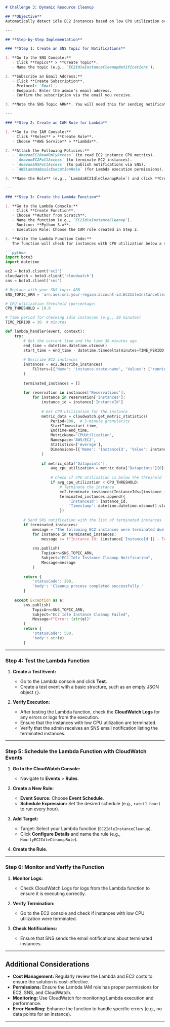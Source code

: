 ```markdown
# Challenge 3: Dynamic Resource Cleanup

## **Objective**  
Automatically detect idle EC2 instances based on low CPU utilization over a specific period and terminate them. Notify the admin via email with details of the terminated instances, including their instance IDs and termination timestamps.

---

## **Step-by-Step Implementation**

### **Step 1: Create an SNS Topic for Notifications**

1. **Go to the SNS Console:**
   - Click **Topics** > **Create Topic**.
   - Name the topic (e.g., `EC2IdleInstanceCleanupNotifications`).

2. **Subscribe an Email Address:**
   - Click **Create Subscription**.
   - Protocol: `Email`.
   - Endpoint: Enter the admin's email address.
   - Confirm the subscription via the email you receive.

3. **Note the SNS Topic ARN**. You will need this for sending notifications.

---

### **Step 2: Create an IAM Role for Lambda**

1. **Go to the IAM Console:**
   - Click **Roles** > **Create Role**.
   - Choose **AWS Service** > **Lambda**.

2. **Attach the Following Policies:**
   - `AmazonEC2ReadOnlyAccess` (to read EC2 instance CPU metrics).
   - `AmazonEC2FullAccess` (to terminate EC2 instances).
   - `AmazonSNSFullAccess` (to publish notifications via SNS).
   - `AWSLambdaBasicExecutionRole` (for Lambda execution permissions).

3. **Name the Role** (e.g., `LambdaEC2IdleCleanupRole`) and click **Create Role**.

---

### **Step 3: Create the Lambda Function**

1. **Go to the Lambda Console:**
   - Click **Create Function**.
   - Choose **Author from Scratch**.
   - Name the function (e.g., `EC2IdleInstanceCleanup`).
   - Runtime: **Python 3.x**.
   - Execution Role: Choose the IAM role created in Step 2.

2. **Write the Lambda Function Code:**
   The function will check for instances with CPU utilization below a specified threshold (e.g., 10%) over the past 30 minutes and terminate them. The function will also send an SNS notification listing the terminated instances.

```python
import boto3
import datetime

ec2 = boto3.client('ec2')
cloudwatch = boto3.client('cloudwatch')
sns = boto3.client('sns')

# Replace with your SNS topic ARN
SNS_TOPIC_ARN = 'arn:aws:sns:your-region:account-id:EC2IdleInstanceCleanupNotifications'

# CPU utilization threshold (percentage)
CPU_THRESHOLD = 10.0

# Time period for checking idle instances (e.g., 30 minutes)
TIME_PERIOD = 30  # minutes

def lambda_handler(event, context):
    try:
        # Get the current time and the time 30 minutes ago
        end_time = datetime.datetime.utcnow()
        start_time = end_time - datetime.timedelta(minutes=TIME_PERIOD)
        
        # Describe EC2 instances
        instances = ec2.describe_instances(
            Filters=[{'Name': 'instance-state-name', 'Values': ['running']}]
        )
        
        terminated_instances = []
        
        for reservation in instances['Reservations']:
            for instance in reservation['Instances']:
                instance_id = instance['InstanceId']
                
                # Get CPU utilization for the instance
                metric_data = cloudwatch.get_metric_statistics(
                    Period=300,  # 5-minute granularity
                    StartTime=start_time,
                    EndTime=end_time,
                    MetricName='CPUUtilization',
                    Namespace='AWS/EC2',
                    Statistics=['Average'],
                    Dimensions=[{'Name': 'InstanceId', 'Value': instance_id}]
                )
                
                if metric_data['Datapoints']:
                    avg_cpu_utilization = metric_data['Datapoints'][0]['Average']
                    
                    # Check if CPU utilization is below the threshold
                    if avg_cpu_utilization < CPU_THRESHOLD:
                        # Terminate the instance
                        ec2.terminate_instances(InstanceIds=[instance_id])
                        terminated_instances.append({
                            'InstanceId': instance_id,
                            'Timestamp': datetime.datetime.utcnow().strftime("%Y-%m-%d %H:%M:%S")
                        })
        
        # Send SNS notification with the list of terminated instances
        if terminated_instances:
            message = "The following EC2 instances were terminated due to low CPU utilization:\n\n"
            for instance in terminated_instances:
                message += f"Instance ID: {instance['InstanceId']} - Terminated at: {instance['Timestamp']}\n"
            
            sns.publish(
                TopicArn=SNS_TOPIC_ARN,
                Subject="EC2 Idle Instance Cleanup Notification",
                Message=message
            )
        
        return {
            'statusCode': 200,
            'body': 'Cleanup process completed successfully.'
        }
    
    except Exception as e:
        sns.publish(
            TopicArn=SNS_TOPIC_ARN,
            Subject="EC2 Idle Instance Cleanup Failed",
            Message=f"Error: {str(e)}"
        )
        return {
            'statusCode': 500,
            'body': str(e)
        }
```

---

### **Step 4: Test the Lambda Function**

1. **Create a Test Event:**
   - Go to the Lambda console and click **Test**.
   - Create a test event with a basic structure, such as an empty JSON object `{}`.

2. **Verify Execution:**
   - After testing the Lambda function, check the **CloudWatch Logs** for any errors or logs from the execution.
   - Ensure that the instances with low CPU utilization are terminated.
   - Verify that the admin receives an SNS email notification listing the terminated instances.

---

### **Step 5: Schedule the Lambda Function with CloudWatch Events**

1. **Go to the CloudWatch Console:**
   - Navigate to **Events** > **Rules**.

2. **Create a New Rule:**
   - **Event Source:** Choose **Event Schedule**.
   - **Schedule Expression:** Set the desired schedule (e.g., `rate(1 hour)` to run every hour).
   
3. **Add Target:**
   - Target: Select your Lambda function (`EC2IdleInstanceCleanup`).
   - Click **Configure Details** and name the rule (e.g., `HourlyEC2IdleCleanupRule`).

4. **Create the Rule.**

---

### **Step 6: Monitor and Verify the Function**

1. **Monitor Logs:**
   - Check CloudWatch Logs for logs from the Lambda function to ensure it is executing correctly.

2. **Verify Termination:**
   - Go to the EC2 console and check if instances with low CPU utilization were terminated.

3. **Check Notifications:**
   - Ensure that SNS sends the email notifications about terminated instances.

---

## **Additional Considerations**

- **Cost Management:** Regularly review the Lambda and EC2 costs to ensure the solution is cost-effective.
- **Permissions:** Ensure the Lambda IAM role has proper permissions for EC2, SNS, and CloudWatch.
- **Monitoring:** Use CloudWatch for monitoring Lambda execution and performance.
- **Error Handling:** Enhance the function to handle specific errors (e.g., no data points for an instance).

---
